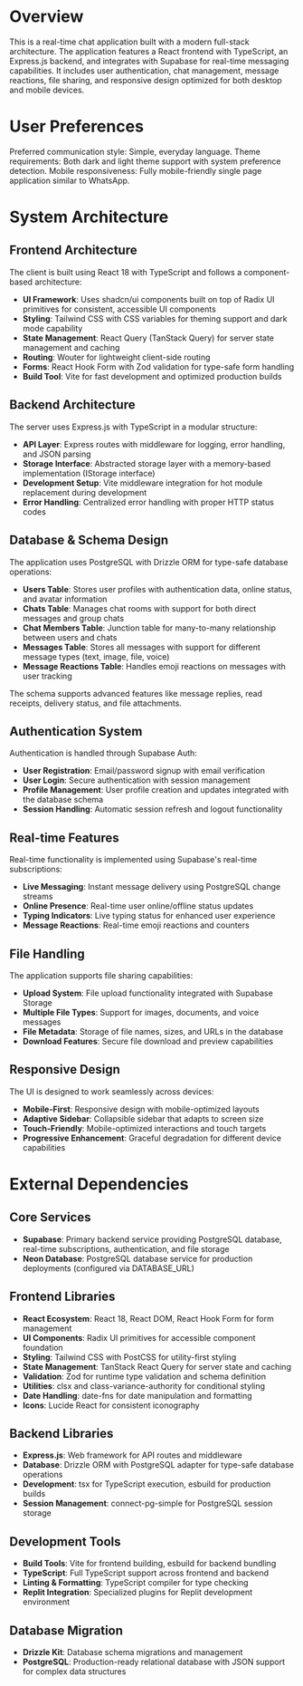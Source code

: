 # Overview

This is a real-time chat application built with a modern full-stack architecture. The application features a React frontend with TypeScript, an Express.js backend, and integrates with Supabase for real-time messaging capabilities. It includes user authentication, chat management, message reactions, file sharing, and responsive design optimized for both desktop and mobile devices.

# User Preferences

Preferred communication style: Simple, everyday language.
Theme requirements: Both dark and light theme support with system preference detection.
Mobile responsiveness: Fully mobile-friendly single page application similar to WhatsApp.

# System Architecture

## Frontend Architecture

The client is built using React 18 with TypeScript and follows a component-based architecture:

- **UI Framework**: Uses shadcn/ui components built on top of Radix UI primitives for consistent, accessible UI components
- **Styling**: Tailwind CSS with CSS variables for theming support and dark mode capability
- **State Management**: React Query (TanStack Query) for server state management and caching
- **Routing**: Wouter for lightweight client-side routing
- **Forms**: React Hook Form with Zod validation for type-safe form handling
- **Build Tool**: Vite for fast development and optimized production builds

## Backend Architecture

The server uses Express.js with TypeScript in a modular structure:

- **API Layer**: Express routes with middleware for logging, error handling, and JSON parsing
- **Storage Interface**: Abstracted storage layer with a memory-based implementation (IStorage interface)
- **Development Setup**: Vite middleware integration for hot module replacement during development
- **Error Handling**: Centralized error handling with proper HTTP status codes

## Database & Schema Design

The application uses PostgreSQL with Drizzle ORM for type-safe database operations:

- **Users Table**: Stores user profiles with authentication data, online status, and avatar information
- **Chats Table**: Manages chat rooms with support for both direct messages and group chats
- **Chat Members Table**: Junction table for many-to-many relationship between users and chats
- **Messages Table**: Stores all messages with support for different message types (text, image, file, voice)
- **Message Reactions Table**: Handles emoji reactions on messages with user tracking

The schema supports advanced features like message replies, read receipts, delivery status, and file attachments.

## Authentication System

Authentication is handled through Supabase Auth:

- **User Registration**: Email/password signup with email verification
- **User Login**: Secure authentication with session management
- **Profile Management**: User profile creation and updates integrated with the database schema
- **Session Handling**: Automatic session refresh and logout functionality

## Real-time Features

Real-time functionality is implemented using Supabase's real-time subscriptions:

- **Live Messaging**: Instant message delivery using PostgreSQL change streams
- **Online Presence**: Real-time user online/offline status updates
- **Typing Indicators**: Live typing status for enhanced user experience
- **Message Reactions**: Real-time emoji reactions and counters

## File Handling

The application supports file sharing capabilities:

- **Upload System**: File upload functionality integrated with Supabase Storage
- **Multiple File Types**: Support for images, documents, and voice messages
- **File Metadata**: Storage of file names, sizes, and URLs in the database
- **Download Features**: Secure file download and preview capabilities

## Responsive Design

The UI is designed to work seamlessly across devices:

- **Mobile-First**: Responsive design with mobile-optimized layouts
- **Adaptive Sidebar**: Collapsible sidebar that adapts to screen size
- **Touch-Friendly**: Mobile-optimized interactions and touch targets
- **Progressive Enhancement**: Graceful degradation for different device capabilities

# External Dependencies

## Core Services

- **Supabase**: Primary backend service providing PostgreSQL database, real-time subscriptions, authentication, and file storage
- **Neon Database**: PostgreSQL database service for production deployments (configured via DATABASE_URL)

## Frontend Libraries

- **React Ecosystem**: React 18, React DOM, React Hook Form for form management
- **UI Components**: Radix UI primitives for accessible component foundation
- **Styling**: Tailwind CSS with PostCSS for utility-first styling
- **State Management**: TanStack React Query for server state and caching
- **Validation**: Zod for runtime type validation and schema definition
- **Utilities**: clsx and class-variance-authority for conditional styling
- **Date Handling**: date-fns for date manipulation and formatting
- **Icons**: Lucide React for consistent iconography

## Backend Libraries

- **Express.js**: Web framework for API routes and middleware
- **Database**: Drizzle ORM with PostgreSQL adapter for type-safe database operations
- **Development**: tsx for TypeScript execution, esbuild for production builds
- **Session Management**: connect-pg-simple for PostgreSQL session storage

## Development Tools

- **Build Tools**: Vite for frontend building, esbuild for backend bundling
- **TypeScript**: Full TypeScript support across frontend and backend
- **Linting & Formatting**: TypeScript compiler for type checking
- **Replit Integration**: Specialized plugins for Replit development environment

## Database Migration

- **Drizzle Kit**: Database schema migrations and management
- **PostgreSQL**: Production-ready relational database with JSON support for complex data structures